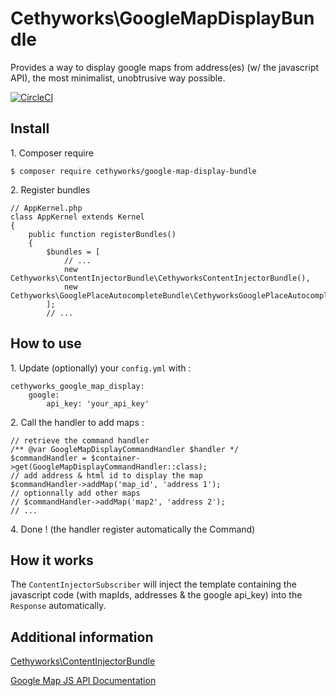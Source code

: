 Cethyworks\GoogleMapDisplayBundle
===
Provides a way to display google maps from address(es) (w/ the javascript API), the most minimalist, unobtrusive way possible.

[![CircleCI](https://circleci.com/gh/Cethy/GoogleMapDisplayBundle/tree/master.svg?style=shield)](https://circleci.com/gh/Cethy/GoogleMapDisplayBundle/tree/master)


## Install

1\. Composer require

    $ composer require cethyworks/google-map-display-bundle 

2\. Register bundles

    // AppKernel.php
    class AppKernel extends Kernel
    {
        public function registerBundles()
        {
            $bundles = [
                // ...
                new Cethyworks\ContentInjectorBundle\CethyworksContentInjectorBundle(),
                new Cethyworks\GooglePlaceAutocompleteBundle\CethyworksGooglePlaceAutocompleteBundle(),
            ];
            // ...


## How to use
1\. Update (optionally) your `config.yml` with :

    cethyworks_google_map_display:
        google:
            api_key: 'your_api_key'

2\. Call the handler to add maps :

    // retrieve the command handler
    /** @var GoogleMapDisplayCommandHandler $handler */
    $commandHandler = $container->get(GoogleMapDisplayCommandHandler::class);
    // add address & html id to display the map
    $commandHandler->addMap('map_id', 'address 1');
    // optionnally add other maps 
    // $commandHandler->addMap('map2', 'address 2');
    // ...

4\. Done ! (the handler register automatically the Command)

## How it works
The `ContentInjectorSubscriber` will inject the template containing the javascript code (with mapIds, addresses & the google api_key) into the `Response` automatically.


## Additional information
[Cethyworks\ContentInjectorBundle](https://github.com/Cethy/ContentInjectorBundle)

[Google Map JS API Documentation](https://developers.google.com/maps/documentation/javascript/examples/map-simple)
